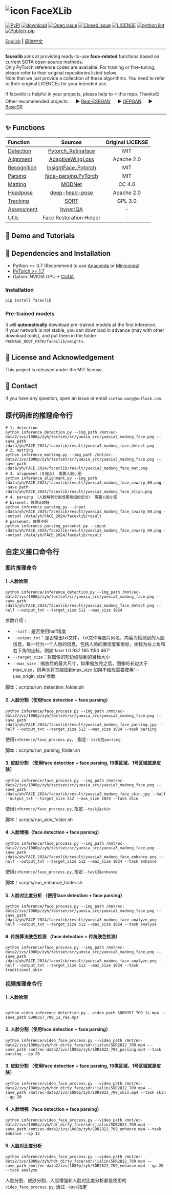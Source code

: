 # ![icon](assets/icon_small.png) FaceXLib

[![PyPI](https://img.shields.io/pypi/v/facexlib)](https://pypi.org/project/facexlib/)
[![download](https://img.shields.io/github/downloads/xinntao/facexlib/total.svg)](https://github.com/xinntao/facexlib/releases)
[![Open issue](https://img.shields.io/github/issues/xinntao/facexlib)](https://github.com/xinntao/facexlib/issues)
[![Closed issue](https://img.shields.io/github/issues-closed/xinntao/facexlib)](https://github.com/xinntao/facexlib/issues)
[![LICENSE](https://img.shields.io/github/license/xinntao/facexlib.svg)](https://github.com/xinntao/facexlib/blob/master/LICENSE)
[![python lint](https://github.com/xinntao/facexlib/actions/workflows/pylint.yml/badge.svg)](https://github.com/xinntao/facexlib/blob/master/.github/workflows/pylint.yml)
[![Publish-pip](https://github.com/xinntao/facexlib/actions/workflows/publish-pip.yml/badge.svg)](https://github.com/xinntao/facexlib/blob/master/.github/workflows/publish-pip.yml)

[English](README.md) **|** [简体中文](README_CN.md)

---

**facexlib** aims at providing ready-to-use **face-related** functions based on current SOTA open-source methods. <br>
Only PyTorch reference codes are available. For training or fine-tuning, please refer to their original repositories listed below. <br>
Note that we just provide a collection of these algorithms. You need to refer to their original LICENCEs for your intended use.

If facexlib is helpful in your projects, please help to :star: this repo. Thanks:blush: <br>
Other recommended projects: &emsp; :arrow_forward: [Real-ESRGAN](https://github.com/xinntao/Real-ESRGAN) &emsp; :arrow_forward: [GFPGAN](https://github.com/TencentARC/GFPGAN) &emsp; :arrow_forward: [BasicSR](https://github.com/xinntao/BasicSR)

---

## :sparkles: Functions

| Function | Sources  | Original LICENSE |
| :--- | :---:        |     :---:      |
| [Detection](facexlib/detection/README.md) | [Pytorch_Retinaface](https://github.com/biubug6/Pytorch_Retinaface) | MIT |
| [Alignment](facexlib/alignment/README.md) |[AdaptiveWingLoss](https://github.com/protossw512/AdaptiveWingLoss) | Apache 2.0 |
| [Recognition](facexlib/recognition/README.md) | [InsightFace_Pytorch](https://github.com/TreB1eN/InsightFace_Pytorch) | MIT |
| [Parsing](facexlib/parsing/README.md) | [face-parsing.PyTorch](https://github.com/zllrunning/face-parsing.PyTorch) | MIT |
| [Matting](facexlib/matting/README.md) | [MODNet](https://github.com/ZHKKKe/MODNet) | CC 4.0 |
| [Headpose](facexlib/headpose/README.md) | [deep-head-pose](https://github.com/natanielruiz/deep-head-pose) | Apache 2.0  |
| [Tracking](facexlib/tracking/README.md) |  [SORT](https://github.com/abewley/sort) | GPL 3.0 |
| [Assessment](facexlib/assessment/README.md) | [hyperIQA](https://github.com/SSL92/hyperIQA) | - |
| [Utils](facexlib/utils/README.md) | Face Restoration Helper | - |

## :eyes: Demo and Tutorials

## :wrench: Dependencies and Installation

- Python >= 3.7 (Recommend to use [Anaconda](https://www.anaconda.com/download/#linux) or [Miniconda](https://docs.conda.io/en/latest/miniconda.html))
- [PyTorch >= 1.7](https://pytorch.org/)
- Option: NVIDIA GPU + [CUDA](https://developer.nvidia.com/cuda-downloads)

### Installation

```bash
pip install facexlib
```

### Pre-trained models

It will **automatically** download pre-trained models at the first inference. <br>
If your network is not stable, you can download in advance (may with other download tools), and put them in the folder: `PACKAGE_ROOT_PATH/facexlib/weights`.

## :scroll: License and Acknowledgement

This project is released under the MIT license. <br>

## :e-mail: Contact

If you have any question, open an issue or email `xintao.wang@outlook.com`.


## 原代码库的推理命令行
```shell
# 1. detection
python inference_detection.py --img_path /mnt/ec-data2/ivs/1080p/zyh/testset/sr/yuexia_src/yuexia3_madong_face.png --save_path /data/yh/FACE_2024/facexlib/result/yuexia3_madong_face_detect.png
# 2. matting
python inference_matting.py --img_path /mnt/ec-data2/ivs/1080p/zyh/testset/sr/yuexia_src/yuexia3_madong_face.png --save_path /data/yh/FACE_2024/facexlib/result/yuexia3_madong_face_mat.png
# 3. alignment（关键点） 需要人脸小图
python inference_alignment.py --img_path /data/yh/FACE_2024/facexlib/result/yuexia3_madong_face_cvwarp_00.png --save_path /data/yh/FACE_2024/facexlib/result/yuexia3_madong_face_align.png
# 4. parsing （人脸解析分割成更精细的部分） 需要人脸小图
# bisenet: 效果比较好
python inference_parsing.py --input /data/yh/FACE_2024/facexlib/result/yuexia3_madong_face_cvwarp_00.png --output /data/yh/FACE_2024/facexlib/result
# parsenet: 效果不好
python inference_parsing_parsenet.py --input /data/yh/FACE_2024/facexlib/result/yuexia3_madong_face_cvwarp_00.png --output /data/yh/FACE_2024/facexlib/result
```

## 自定义接口命令行

### 图片推理命令

#### 1. 人脸检测
```shell
python inference/inference_detection.py --img_path /mnt/ec-data2/ivs/1080p/zyh/testset/sr/yuexia_src/yuexia3_madong_face.png --save_path /data/yh/FACE_2024/facexlib/result/yuexia3_madong_face_detect.png --half --output_txt --target_size 512 --max_size 1024
```
参数介绍：
- `--half`：是否使用half精度
- `--output_txt`：是否输出txt文件， txt文件与图片同名，内容为检测到的人脸信息，每一行为一个人脸的信息，包括人脸的置信度和坐标，坐标为左上角和右下角的坐标，例如'face 1.0 937 185 1150 467'
- `--target_size`：将图像的短边缩放到的目标大小
- `--max_size`：缩放后的最大尺寸，如果缩放完之后，图像的长边大于max_size，则再次将其缩放到max_size
如果不缩放需要使用'--use_origin_size'参数

脚本：scripts/run_detection_folder.sh

#### 2. 人脸分割（使用face detection + face parsing）
```shell
python inference/face_process.py --img_path /mnt/ec-data2/ivs/1080p/zyh/testset/sr/yuexia_src/yuexia3_madong_face.png --save_path /data/yh/FACE_2024/facexlib/result/yuexia3_madong_face_parsing.jpg --half --output_txt --target_size 512 --max_size 1024 --task parsing
```

使用`inference/face_process.py`， 指定`--task`为`parsing`

脚本：scripts/run_parsing_folder.sh

#### 3. 皮肤分割 （使用face detection + face parsing, 19类区域，1号区域就是皮肤）

```shell
python inference/face_process.py --img_path /mnt/ec-data2/ivs/1080p/zyh/testset/sr/yuexia_src/yuexia3_madong_face.png --save_path /data/yh/FACE_2024/facexlib/result/yuexia3_madong_face_skin.jpg --half --output_txt --target_size 512 --max_size 1024 --task skin
```

使用`inference/face_process.py`, 指定`--task`为`skin`

脚本：scripts/run_skin_folder.sh


#### 4. 人脸增强（face detection + face parsing）

```shell
python inference/face_process.py --img_path /mnt/ec-data2/ivs/1080p/zyh/testset/sr/yuexia_src/yuexia3_madong_face.png --save_path /data/yh/FACE_2024/facexlib/result/yuexia3_madong_face_enhance.png --half --output_txt --target_size 512 --max_size 1024 --task enhance
```
使用`inference/face_process.py`, 指定`--task`为`enhance`

脚本：scripts/run_enhance_folder.sh

#### 5. 人脸对比度分析 （使用face detection + face parsing）

```shell
python inference/face_process.py --img_path /mnt/ec-data2/ivs/1080p/zyh/testset/sr/yuexia_src/yuexia3_madong_face.png --save_path /data/yh/FACE_2024/facexlib/result/yuexia3_madong_face_analyze.png --half --output_txt --target_size 512 --max_size 1024 --task analyze
```

#### 6. 传统算法肤色检测 （face detection + 传统肤色检测）
```shell
python inference/face_process.py --img_path /mnt/ec-data2/ivs/1080p/zyh/testset/sr/yuexia_src/yuexia3_madong_face.png --save_path /data/yh/FACE_2024/facexlib/result/yuexia3_madong_face_analyze.png --half --output_txt --target_size 512 --max_size 1024 --task traditional_skin
```

### 视频推理命令行

#### 1. 人脸检测
```shell

python video_inference_detection.py --video_path SDR0357_709_1s.mp4 --save_path SDR0357_709_1s_res.mp4
```


#### 2. 人脸分割（使用face detection + face parsing）
```shell
python inference/video_face_process.py --video_path /mnt/ec-data2/ivs/1080p/zyh/hdr_dirty_face/sdr/jialin/SDR2822_709.mp4 --save_path /mnt/ec-data2/ivs/1080p/zyh/SDR2822_709_parsing.mp4 --task parsing --qp 20
```

#### 3. 皮肤分割 （使用face detection + face parsing, 19类区域，1号区域就是皮肤）

```shell
python inference/video_face_process.py --video_path /mnt/ec-data2/ivs/1080p/zyh/hdr_dirty_face/sdr/jialin/SDR2822_709.mp4 --save_path /mnt/ec-data2/ivs/1080p/zyh/SDR2822_709_skin.mp4 --task skin --qp 20
```

#### 4. 人脸增强（face detection + face parsing）

```shell
python inference/video_face_process.py --video_path /mnt/ec-data2/ivs/1080p/zyh/hdr_dirty_face/sdr/jialin/SDR2822_709.mp4 --save_path /mnt/ec-data2/ivs/1080p/zyh/SDR2822_709_enhance.mp4 --task enhance --qp 12
```

#### 5. 人脸对比度分析

```shell
python inference/video_face_process.py --video_path /mnt/ec-data2/ivs/1080p/zyh/hdr_dirty_face/sdr/jialin/SDR2822_709.mp4 --save_path /mnt/ec-data2/ivs/1080p/zyh/SDR2822_709_enhance.mp4 --qp 20 --task analyze
```

人脸分割、皮肤分割、人脸增强和人脸对比度分析都是使用的`video_face_process.py`, 通过--task指定